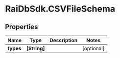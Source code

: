 # RaiDbSdk.CSVFileSchema

## Properties

Name | Type | Description | Notes
------------ | ------------- | ------------- | -------------
**types** | **[String]** |  | [optional] 


